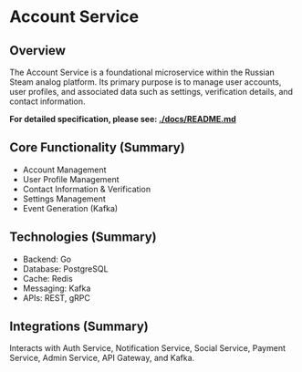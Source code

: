 # Account Service

## Overview

The Account Service is a foundational microservice within the Russian Steam analog platform. Its primary purpose is to manage user accounts, user profiles, and associated data such as settings, verification details, and contact information.

**For detailed specification, please see: [./docs/README.md](./docs/README.md)**

## Core Functionality (Summary)

*   Account Management
*   User Profile Management
*   Contact Information & Verification
*   Settings Management
*   Event Generation (Kafka)

## Technologies (Summary)

*   Backend: Go
*   Database: PostgreSQL
*   Cache: Redis
*   Messaging: Kafka
*   APIs: REST, gRPC

## Integrations (Summary)

Interacts with Auth Service, Notification Service, Social Service, Payment Service, Admin Service, API Gateway, and Kafka.
